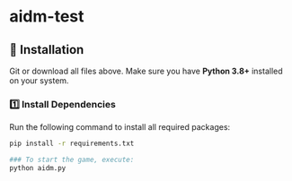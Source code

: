 # aidm-test

## 📌 Installation

Git or download all files above. Make sure you have **Python 3.8+** installed on your system.

### 1️⃣ Install Dependencies
Run the following command to install all required packages:
```sh
pip install -r requirements.txt

### To start the game, execute:
python aidm.py
